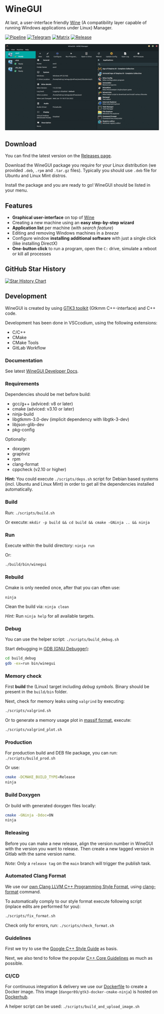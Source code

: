 # WineGUI

At last, a user-interface friendly [Wine](https://www.winehq.org/) (A compatibility layer capable of running Windows applications under Linux) Manager.

[![Pipeline](https://gitlab.melroy.org/melroy/winegui/badges/main/pipeline.svg)](https://gitlab.melroy.org/melroy/winegui/-/pipelines/latest)
[![Telegram](https://img.shields.io/badge/chat-on%20telegram-brightgreen)](https://t.me/winegui)
[![Matrix](https://img.shields.io/badge/chat-on%20matrix-brightgreen)](https://matrix.to/#/#winegui:melroy.org)
[![Release](https://img.shields.io/badge/release-latest-orange)](https://gitlab.melroy.org/melroy/winegui/-/releases)

![WineGUI](misc/winegui_screenshots.gif)

## Download

You can find the latest version on the [Releases page](https://gitlab.melroy.org/melroy/winegui/-/releases).

Download the WineGUI package you require for your Linux distribution (we provided `.deb`, `.rpm` and `.tar.gz` files). Typically you should use `.deb` file for Ubuntu and Linux Mint distros.

Install the package and you are ready to go! WineGUI should be listed in your menu.

## Features

- **Graphical user-interface** on top of [Wine](https://www.winehq.org/)
- Creating a new machine using an **easy step-by-step wizard**
- **Application list** per machine (with _search feature_)
- Editing and removing Windows machines in a _breeze_
- Configure window **installing additional software** with just a single click (like installing DirectX)
- **One-button click** to run a program, open the `C:` drive, simulate a reboot or kill all processes

## GitHub Star History

[![Star History Chart](https://api.star-history.com/svg?repos=winegui/WineGUI&type=Date)](https://star-history.com/#winegui/WineGUI&Date)

## Development

WineGUI is created by using [GTK3 toolkit](https://www.gtk.org/) (Gtkmm C++-interface) and C++ code.

Development has been done in VSCcodium, using the following extensions:

- C/C++
- CMake
- CMake Tools
- GitLab Workflow

### Documentation

See latest [WineGUI Developer Docs](https://gitlab.melroy.org/melroy/winegui/-/jobs/artifacts/main/file/doc/doxygen/index.html?job=test-build).

### Requirements

Dependencies should be met before build:

- gcc/g++ (adviced: v8 or later)
- cmake (adviced: v3.10 or later)
- ninja-build
- libgtkmm-3.0-dev (implicit dependency with libgtk-3-dev)
- libjson-glib-dev
- pkg-config

Optionally:

- doxygen
- graphviz
- rpm
- clang-format
- cppcheck (v2.10 or higher)

**Hint:** You could execute `./scripts/deps.sh` script for Debian based systems (incl. Ubuntu and Linux Mint) in order to get all the dependencies installed automatically.

### Build

Run: `./scripts/build.sh`

Or execute: `mkdir -p build && cd build && cmake -GNinja .. && ninja`

### Run

Execute within the build directory: `ninja run`

Or:

```sh
./build/bin/winegui
```

### Rebuild

Cmake is only needed once, after that you can often use:

`ninja`

Clean the build via: `ninja clean`

_Hint:_ Run `ninja help` for all available targets.

### Debug

You can use the helper script: `./scripts/build_debug.sh`

Start debugging in [GDB (GNU Debugger)](https://cs.brown.edu/courses/cs033/docs/guides/gdb.pdf):

```sh
cd build_debug
gdb -ex=run bin/winegui
```

### Memory check

First **build** the (Linux) target including _debug symbols_. Binary should be present in the `build/bin` folder.

Next, check for memory leaks using `valgrind` by executing:

```sh
./scripts/valgrind.sh
```

Or to generate a memory usage plot in [massif format](https://valgrind.org/docs/manual/ms-manual.html), execute:

```sh
./scripts/valgrind_plot.sh
```

### Production

For production build and DEB file package, you can run: `./scripts/build_prod.sh`

Or use:

```sh
cmake -DCMAKE_BUILD_TYPE=Release
ninja
```

### Build Doxygen

Or build with generated doxygen files locally:

```sh
cmake -GNinja -Ddoc=ON
ninja
```

### Releasing

Before you can make a new release, align the version number in WineGUI with the version you want to release.
Then create a new tagged version in Gitlab with the same version name.

_Note:_ Only a `release tag` on the `main` branch will trigger the publish task.

### Automated Clang Format

We use our [own Clang LLVM C++ Programming Style Format](.clang-format), using [clang-format](https://clang.llvm.org/docs/ClangFormat.html) command.

To automatically comply to our style format execute following script (inplace edits are performed for you):

```sh
./scripts/fix_format.sh
```

Check only for errors, run: `./scripts/check_format.sh`

### Guidelines

First we try to use the [Google C++ Style Guide](https://google.github.io/styleguide/cppguide.html) as basis.

Next, we also tend to follow the popular [C++ Core Guidelines](http://isocpp.github.io/CppCoreGuidelines/CppCoreGuidelines) as much as possible.

### CI/CD

For continuous integration & delivery we use our [Dockerfile](misc/Dockerfile) to create a Docker image.
This image (`danger89/gtk3-docker-cmake-ninja`) is hosted on [Dockerhub](https://hub.docker.com/r/danger89/gtk3-docker-cmake-ninja).

A helper script can be used: `./scripts/build_and_upload_image.sh`
